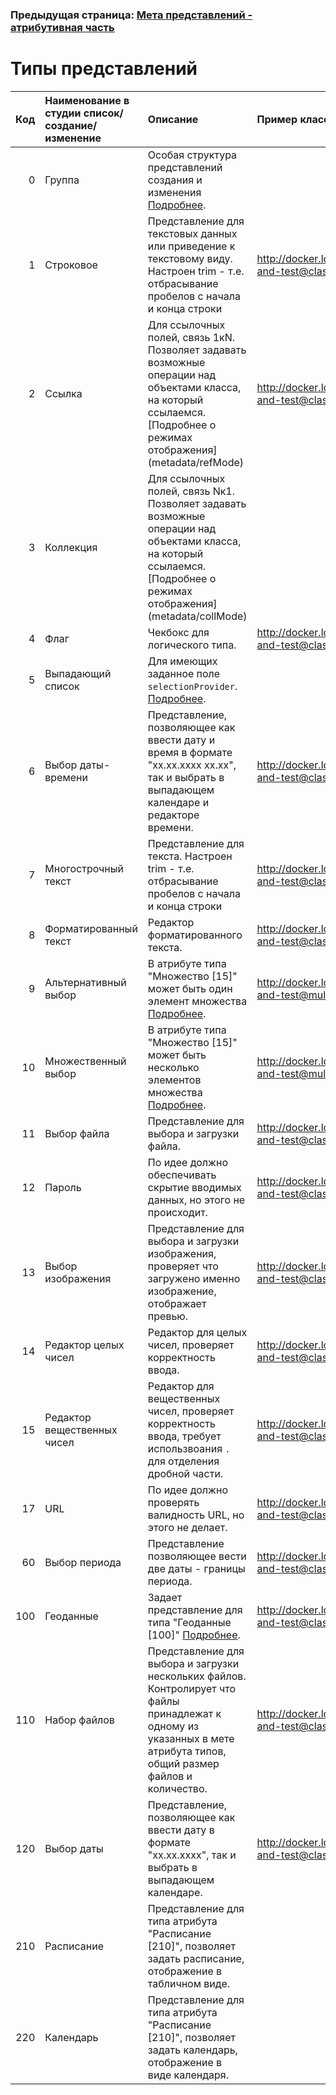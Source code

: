 ### Предыдущая страница: [Мета представлений - атрибутивная часть](/docs/ru/2_system_description/metadata_structure/meta_view/meta_view_main.md)

# Типы представлений

| Код | Наименование в студии список/создание/изменение | Описание                                                                                                                                                                 | Пример класса                                                              |
|----:|:------------------------------------------------|:-------------------------------------------------------------------------------------------------------------------------------------------------------------------------|:---------------------------------------------------------------------------|
|   0 | Группа                                          | Особая структура представлений создания и изменения [Подробнее](metadata/fields).                                                                                        |                                                                            |
|   1 | Строковое                                       | Представление для текстовых данных или приведение к текстовому виду. Настроен trim - т.е. отбрасывание пробелов с начала и конца строки                                                                                                   | http://docker.local:3080/registry/develop-and-test@class_string            |
|   2 | Ссылка                                          | Для ссылочных полей, связь 1кN. Позволяет задавать возможные операции над объектами класса, на который ссылаемся. [Подробнее о режимах отображения] (metadata/refMode)                                                        | http://docker.local:3080/registry/develop-and-test@class_reference.ref_use |
|   3 | Коллекция                                       | Для ссылочных полей, связь Nк1. Позволяет задавать возможные операции над объектами класса, на который ссылаемся. [Подробнее о режимах отображения] (metadata/collMode)                                                        |                                                                            |
|   4 | Флаг                                            | Чекбокс для логического типа.                                                                                                                                            | http://docker.local:3080/registry/develop-and-test@class_boolean           |
|   5 | Выпадающий список                               | Для имеющих заданное поле `selectionProvider`. [Подробнее](metadata/selection-provider).                                                                                 |                                                                            |
|   6 | Выбор даты-времени                              | Представление, позволяющее как ввести дату и время в формате "xx.xx.xxxx xx.xx", так и выбрать в выпадающем календаре и редакторе времени.                               | http://docker.local:3080/registry/develop-and-test@class_datetime          |
|   7 | Многострочный текст                             | Представление для текста. Настроен trim - т.е. отбрасывание пробелов с начала и конца строки                                                                                                                                              | http://docker.local:3080/registry/develop-and-test@class_text              |
|   8 | Форматированный текст                           | Редактор форматированного текста.                                                                                                                                        | http://docker.local:3080/registry/develop-and-test@class_html              |
|   9 | Альтернативный выбор                            | В атрибуте типа "Множество [15]" может быть один элемент множества [Подробнее](metadata/multiplicity).                                                                   | http://docker.local:3080/registry/develop-and-test@multiplicity            |
|  10 | Множественный выбор                             | В атрибуте типа "Множество [15]" может быть несколько элементов множества [Подробнее](metadata/multiplicity).                                                            | http://docker.local:3080/registry/develop-and-test@multiplicity            |
|  11 | Выбор файла                                     | Представление для выбора и загрузки файла.                                                                                                                               | http://docker.local:3080/registry/develop-and-test@class_file              |
|  12 | Пароль                                          | По идее должно обеспечивать скрытие вводимых данных, но этого не происходит.                                                                                             | http://docker.local:3080/registry/develop-and-test@class_password          |
|  13 | Выбор изображения                               | Представление для выбора и загрузки изображения, проверяет что загружено именно изображение, отображает превью.                                                          | http://docker.local:3080/registry/develop-and-test@class_img               |
|  14 | Редактор целых чисел                            | Редактор для целых чисел, проверяет корректность ввода.                                                                                                                  | http://docker.local:3080/registry/develop-and-test@class_integer           |
|  15 | Редактор вещественных чисел                     | Редактор для вещественных чисел, проверяет корректность ввода, требует использвоания `.` для отделения дробной части.                                                    | http://docker.local:3080/registry/develop-and-test@class_real              |
|  17 | URL                                             | По идее должно проверять валидность URL, но этого не делает.                                                                                                             | http://docker.local:3080/registry/develop-and-test@class_url               |
|  60 | Выбор периода                                   | Представление позволяющее вести две даты - границы периода.                                                                                                              | http://docker.local:3080/registry/develop-and-test@class_period            |
| 100 | Геоданные                                       | Задает представление для типа "Геоданные [100]" [Подробнее](metadata/geodata).                                                                                           | http://docker.local:3080/registry/develop-and-test@class_geodata           |
| 110 | Набор файлов                                    | Представление для выбора и загрузки нескольких файлов. Контролирует что файлы принадлежат к одному из указанных в мете атрибута типов, общий размер файлов и количество. | http://docker.local:3080/registry/develop-and-test@class_multifile         |
| 120 | Выбор даты                                      | Представление, позволяющее как ввести дату в формате "xx.xx.xxxx", так и выбрать в выпадающем календаре.                                                                 | http://docker.local:3080/registry/develop-and-test@class_datetime          |
| 210 | Расписание                                      | Представление для типа атрибута "Расписание [210]",  позволяет задать расписание, отображение в табличном виде.                                                          |                                                                            |
| 220 | Календарь                                       | Представление для типа атрибута "Расписание [210]",  позволяет задать календарь, отображение в виде календаря.                                                           |                                                                            |
